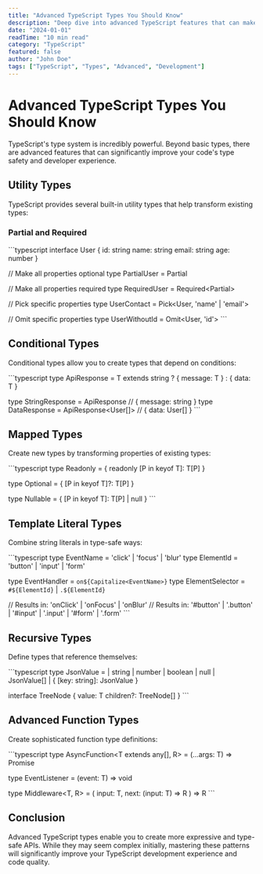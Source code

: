 ```yaml
---
title: "Advanced TypeScript Types You Should Know"
description: "Deep dive into advanced TypeScript features that can make your code more robust and maintainable, including utility types, conditional types, and more."
date: "2024-01-01"
readTime: "10 min read"
category: "TypeScript"
featured: false
author: "John Doe"
tags: ["TypeScript", "Types", "Advanced", "Development"]
---
```


# Advanced TypeScript Types You Should Know

TypeScript's type system is incredibly powerful. Beyond basic types, there are advanced features that can significantly improve your code's type safety and developer experience.

## Utility Types

TypeScript provides several built-in utility types that help transform existing types:

### Partial and Required

\`\`\`typescript
interface User {
  id: string
  name: string
  email: string
  age: number
}

// Make all properties optional
type PartialUser = Partial<User>

// Make all properties required
type RequiredUser = Required<Partial<User>>

// Pick specific properties
type UserContact = Pick<User, 'name' | 'email'>

// Omit specific properties
type UserWithoutId = Omit<User, 'id'>
\`\`\`

## Conditional Types

Conditional types allow you to create types that depend on conditions:

\`\`\`typescript
type ApiResponse<T> = T extends string 
  ? { message: T } 
  : { data: T }

type StringResponse = ApiResponse<string> // { message: string }
type DataResponse = ApiResponse<User[]>   // { data: User[] }
\`\`\`

## Mapped Types

Create new types by transforming properties of existing types:

\`\`\`typescript
type Readonly<T> = {
  readonly [P in keyof T]: T[P]
}

type Optional<T> = {
  [P in keyof T]?: T[P]
}

type Nullable<T> = {
  [P in keyof T]: T[P] | null
}
\`\`\`

## Template Literal Types

Combine string literals in type-safe ways:

\`\`\`typescript
type EventName = 'click' | 'focus' | 'blur'
type ElementId = 'button' | 'input' | 'form'

type EventHandler = `on${Capitalize<EventName>}`
type ElementSelector = `#${ElementId}` | `.${ElementId}`

// Results in: 'onClick' | 'onFocus' | 'onBlur'
// Results in: '#button' | '.button' | '#input' | '.input' | '#form' | '.form'
\`\`\`

## Recursive Types

Define types that reference themselves:

\`\`\`typescript
type JsonValue = 
  | string
  | number
  | boolean
  | null
  | JsonValue[]
  | { [key: string]: JsonValue }

interface TreeNode<T> {
  value: T
  children?: TreeNode<T>[]
}
\`\`\`

## Advanced Function Types

Create sophisticated function type definitions:

\`\`\`typescript
type AsyncFunction<T extends any[], R> = (...args: T) => Promise<R>

type EventListener<T extends Event> = (event: T) => void

type Middleware<T, R> = (
  input: T,
  next: (input: T) => R
) => R
\`\`\`

## Conclusion

Advanced TypeScript types enable you to create more expressive and type-safe APIs. While they may seem complex initially, mastering these patterns will significantly improve your TypeScript development experience and code quality.
